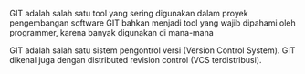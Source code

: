 GIT adalah salah satu tool yang sering digunakan dalam proyek pengembangan software GIT bahkan menjadi tool yang wajib dipahami oleh programmer, karena banyak digunakan di mana-mana

GIT adalah salah satu sistem pengontrol versi (Version Control System). GIT dikenal juga dengan distributed revision control (VCS terdistribusi).